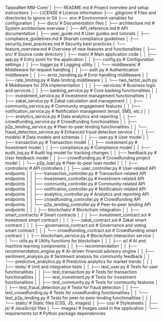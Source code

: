 TaqwaNet-MM-Core/
│
├── README.md                     # Project overview and setup instructions
├── LICENSE                       # License information
├── .gitignore                    # Files and directories to ignore in Git
├── .env                          # Environment variables for configuration
│
├── docs/                         # Documentation files
│   ├── architecture.md           # System architecture overview
│   ├── API_reference.md          # API documentation
│   ├── user_guide.md             # User guides and tutorials
│   ├── compliance_guidelines.md   # Shariah compliance guidelines
│   ├── security_best_practices.md # Security best practices
│   └── feature_overview.md        # Overview of new features and functionalities
│
├── src/                          # Source code directory
│   ├── main/                     # Main application code
│   │   ├── app.py                # Entry point for the application
│   │   ├── config.py             # Configuration settings
│   │   ├── logger.py             # Logging utility
│   │   └── middleware/           # Middleware for request handling
│   │       ├── auth.py           # Authentication middleware
│   │       ├── error_handling.py  # Error handling middleware
│   │       ├── rate_limiting.py   # Rate limiting middleware
│   │       └── two_factor_auth.py  # Middleware for 2FA implementation
│   │
│   ├── services/                 # Business logic and services
│   │   ├── banking_service.py     # Core banking functionalities
│   │   ├── investment_service.py   # Investment management functionalities
│   │   ├── zakat_service.py        # Zakat calculation and management
│   │   ├── community_service.py     # Community engagement features
│   │   ├── notification_service.py  # Notification management (email, SMS, etc.)
│   │   ├── analytics_service.py     # Data analytics and reporting
│   │   ├── crowdfunding_service.py   # Crowdfunding functionalities
│   │   ├── p2p_lending_service.py    # Peer-to-peer lending functionalities
│   │   └── fraud_detection_service.py # Enhanced fraud detection service
│   │
│   ├── models/                   # Data models and schemas
│   │   ├── user.py               # User model
│   │   ├── transaction.py         # Transaction model
│   │   ├── investment.py          # Investment model
│   │   ├── compliance.py          # Compliance model
│   │   ├── audit_log.py           # Audit log model for tracking changes
│   │   ├── feedback.py            # User feedback model
│   │   ├── crowdfunding.py         # Crowdfunding project model
│   │   └── p2p_loan.py            # Peer-to-peer loan model
│   │
│   ├── controllers/              # API controllers
│   │   ├── user_controller.py     # User-related API endpoints
│   │   ├── transaction_controller.py # Transaction-related API endpoints
│   │   ├── investment_controller.py  # Investment-related API endpoints
│   │   ├── community_controller.py   # Community-related API endpoints
│   │   ├── notification_controller.py # Notification-related API endpoints
│   │   ├── analytics_controller.py   # Analytics and reporting API endpoints
│   │   ├── crowdfunding_controller.py # Crowdfunding API endpoints
│   │   └── p2p_lending_controller.py  # Peer-to-peer lending API endpoints
│   │
│   ├── blockchain/               # Blockchain integration
│   │   ├── smart_contracts/       # Smart contracts
│   │   │   ├── investment_contract.sol # Investment smart contract
│   │   │   ├── zakat_contract.sol     # Zakat smart contract
│   │   │   ├── governance_contract.sol  # Governance and voting smart contract
│   │   │   └── crowdfunding_contract.sol # Crowdfunding smart contract
│   │   ├── blockchain_service.py   # Blockchain interaction service
│   │   └── utils.py               # Utility functions for blockchain
│   │
│   ├── ai/                       # AI and machine learning components
│   │   ├── recommendation │   │   ├── recommendation_engine.py  # AI-driven financial advisory engine
│   │   ├── sentiment_analysis.py      # Sentiment analysis for community feedback
│   │   └── predictive_analytics.py    # Predictive analytics for market trends
│   │
│   ├── tests/                       # Unit and integration tests
│   │   ├── test_user.py              # Tests for user functionalities
│   │   ├── test_transaction.py        # Tests for transaction functionalities
│   │   ├── test_investment.py         # Tests for investment functionalities
│   │   ├── test_community.py          # Tests for community features
│   │   ├── test_fraud_detection.py     # Tests for fraud detection
│   │   ├── test_crowdfunding.py       # Tests for crowdfunding functionalities
│   │   └── test_p2p_lending.py        # Tests for peer-to-peer lending functionalities
│   │
│   └── static/                      # Static files (CSS, JS, images)
│       ├── css/                     # Stylesheets
│       ├── js/                      # JavaScript files
│       └── images/                  # Images used in the application
│
└── requirements.txt                 # Python package dependencies
